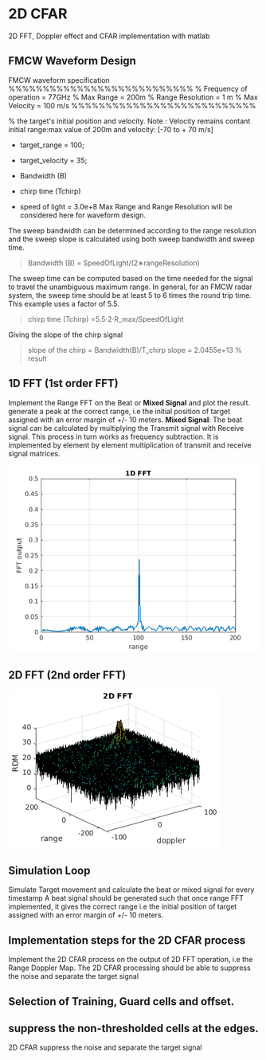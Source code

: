 # 2D CFAR 
2D FFT, Doppler effect and CFAR implementation with matlab

## FMCW Waveform Design
FMCW waveform specification
%%%%%%%%%%%%%%%%%%%%%%%%%%%
% Frequency of operation = 77GHz
% Max Range = 200m
% Range Resolution = 1 m
% Max Velocity = 100 m/s
%%%%%%%%%%%%%%%%%%%%%%%%%%%

%  the target's initial position and velocity. Note : Velocity remains contant initial range:max value of 200m and velocity: [-70 to + 70 m/s]
* target_range = 100;
* target_velocity = 35;

* Bandwidth (B)
* chirp time (Tchirp) 
* speed of light = 3.0e+8
Max Range and Range Resolution will be considered here for waveform design.

The sweep bandwidth can be determined according to the range resolution and the sweep slope is calculated using both sweep bandwidth and sweep time.

> Bandwidth (B) = SpeedOfLight/(2∗rangeResolution)

The sweep time can be computed based on the time needed for the signal to travel the unambiguous maximum range. In general, for an FMCW radar system, the sweep time should be at least 5 to 6 times the round trip time. This example uses a factor of 5.5.

> chirp time (Tchirp) =5.5⋅2⋅R_max/SpeedOfLight

Giving the slope of the chirp signal
> slope of the chirp  = Bandwidth(B)/T_chirp
> slope = 2.0455e+13 % result

## 1D FFT (1st order FFT)
Implement the Range FFT on the Beat or **Mixed Signal** and plot the result.
generate a peak at the correct range, i.e the initial position of target assigned with an error margin of +/- 10 meters.
**Mixed Signal**: The beat signal can be calculated by multiplying the Transmit signal with Receive signal. This process in turn works as frequency subtraction. It is implemented by element by element multiplication of transmit and receive signal matrices.

![Result](1DFFT.png)

## 2D FFT (2nd order FFT)

![Result2](2DFFT.png)

## Simulation Loop 
Simulate Target movement and calculate the beat or mixed signal for every timestamp
A beat signal should be generated such that once range FFT implemented, it gives the correct range i.e the initial position of target assigned with an error margin of +/- 10 meters.

## Implementation steps for the 2D CFAR process
Implement the 2D CFAR process on the output of 2D FFT operation, i.e the Range Doppler Map.
The 2D CFAR processing should be able to suppress the noise and separate
the target signal

## Selection of Training, Guard cells and offset.

## suppress the non-thresholded cells at the edges.
2D CFAR suppress the noise and separate the target signal
